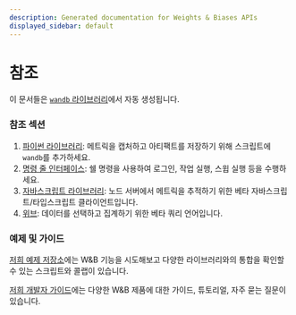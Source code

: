```yaml
---
description: Generated documentation for Weights & Biases APIs
displayed_sidebar: default
---
```


# 참조

이 문서들은 [`wandb` 라이브러리](https://github.com/wandb/wandb)에서 자동 생성됩니다.

### 참조 섹션

1. [파이썬 라이브러리](./python/README.md): 메트릭을 캡처하고 아티팩트를 저장하기 위해 스크립트에 `wandb`를 추가하세요.
2. [명령 줄 인터페이스](./cli/README.md): 쉘 명령을 사용하여 로그인, 작업 실행, 스윕 실행 등을 수행하세요.
3. [자바스크립트 라이브러리](./js/README.md): 노드 서버에서 메트릭을 추적하기 위한 베타 자바스크립트/타입스크립트 클라이언트입니다.
4. [위브](./weave/README.md): 데이터를 선택하고 집계하기 위한 베타 쿼리 언어입니다.

### 예제 및 가이드

[저희 예제 저장소](https://github.com/wandb/examples)에는 W&B 기능을 시도해보고 다양한 라이브러리와의 통합을 확인할 수 있는 스크립트와 콜랩이 있습니다.

[저희 개발자 가이드](../guides/intro.md)에는 다양한 W&B 제품에 대한 가이드, 튜토리얼, 자주 묻는 질문이 있습니다.